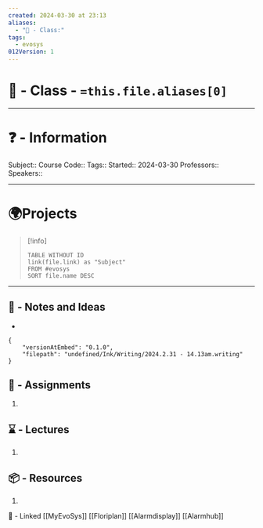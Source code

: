 ```yaml
---
created: 2024-03-30 at 23:13
aliases:
  - "🏫 - Class:"
tags:
  - evosys
012Version: 1
---
```


# 📃 - Class - `=this.file.aliases[0]`

---
# ❓ - Information
Subject::
Course Code::
Tags::
Started:: 2024-03-30
Professors::
Speakers::

---
# 🌍Projects
> [!info] 
>```dataview
>TABLE WITHOUT ID
>link(file.link) as "Subject"
>FROM #evosys  
>SORT file.name DESC
>```
---

## 📜 - Notes and Ideas
-  
```handwritten-ink
{
	"versionAtEmbed": "0.1.0",
	"filepath": "undefined/Ink/Writing/2024.2.31 - 14.13am.writing"
}
```

## 🎯 - Assignments
1. 
## ⌛ - Lectures
1. 
## 📦 - Resources
1. 
 📅 - Linked
[[MyEvoSys]]
[[Floriplan]]
[[Alarmdisplay]]
[[Alarmhub]]
